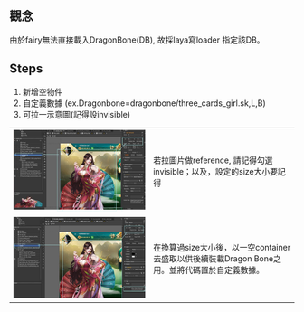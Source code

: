 ## 觀念

由於fairy無法直接載入DragonBone\(DB\), 故採laya寫loader 指定該DB。

## 

## Steps

1. 新增空物件
2. 自定義數據 \(ex.Dragonbone=dragonbone/three\_cards\_girl.sk,L,B\)
3. 可拉一示意圖\(記得設invisible\)

|  |  |
| :--- | :--- |
| ![](/assets/dbone01_1.jpg) | 若拉圖片做reference, 請記得勾選invisible；以及，設定的size大小要記得 |
| ![](/assets/dbone01_2.jpg) | 在換算過size大小後，以一空container 去盛取以供後續裝載Dragon Bone之用。並將代碼置於自定義數據。 |



